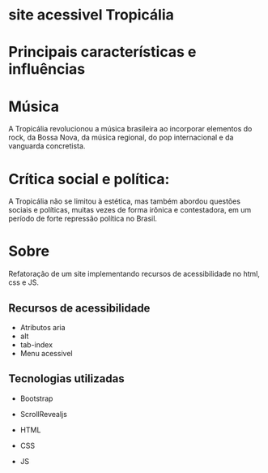# site acessivel Tropicália
# Principais características e influências
# Música
A Tropicália revolucionou a música brasileira ao incorporar elementos do rock, da Bossa Nova, da música regional, do pop internacional e da vanguarda concretista. 
# Crítica social e política:
A Tropicália não se limitou à estética, mas também abordou questões sociais e políticas, muitas vezes de forma irônica e contestadora, em um período de forte repressão política no Brasil. 
# Sobre
Refatoração de um site implementando recursos de acessibilidade no html, css e JS.
## Recursos de acessibilidade
- Atributos aria
- alt
- tab-index
- Menu acessivel 
## Tecnologias utilizadas
- Bootstrap
- ScrollRevealjs
- HTML
- CSS

- JS






